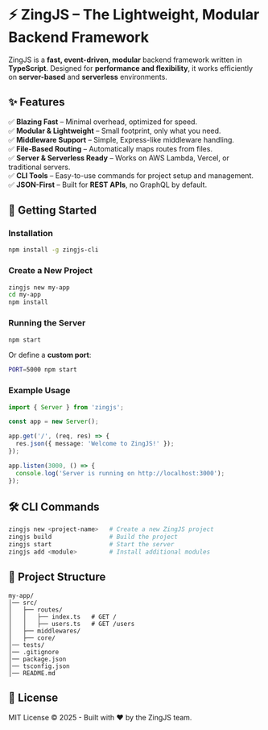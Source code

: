 # ⚡ ZingJS – The Lightweight, Modular Backend Framework

ZingJS is a **fast, event-driven, modular** backend framework written in **TypeScript**. Designed for **performance and flexibility**, it works efficiently on **server-based** and **serverless** environments.  

## ✨ Features  

✅ **Blazing Fast** – Minimal overhead, optimized for speed.  
✅ **Modular & Lightweight** – Small footprint, only what you need.  
✅ **Middleware Support** – Simple, Express-like middleware handling.  
✅ **File-Based Routing** – Automatically maps routes from files.  
✅ **Server & Serverless Ready** – Works on AWS Lambda, Vercel, or traditional servers.  
✅ **CLI Tools** – Easy-to-use commands for project setup and management.  
✅ **JSON-First** – Built for **REST APIs**, no GraphQL by default.  

## 🚀 Getting Started  

### Installation  

```sh
npm install -g zingjs-cli
```

### Create a New Project  

```sh
zingjs new my-app
cd my-app
npm install
```

### Running the Server  

```sh
npm start
```

Or define a **custom port**:  

```sh
PORT=5000 npm start
```

### Example Usage  

```typescript
import { Server } from 'zingjs';

const app = new Server();

app.get('/', (req, res) => {
  res.json({ message: 'Welcome to ZingJS!' });
});

app.listen(3000, () => {
  console.log('Server is running on http://localhost:3000');
});
```

## 🛠 CLI Commands  

```sh
zingjs new <project-name>   # Create a new ZingJS project
zingjs build                # Build the project
zingjs start                # Start the server
zingjs add <module>         # Install additional modules
```

## 📂 Project Structure  

```
my-app/
│── src/
│   ├── routes/
│   │   ├── index.ts   # GET /
│   │   ├── users.ts   # GET /users
│   ├── middlewares/
│   ├── core/
│── tests/
│── .gitignore
│── package.json
│── tsconfig.json
│── README.md
```

## 📜 License  

MIT License © 2025 - Built with ❤️ by the ZingJS team.

